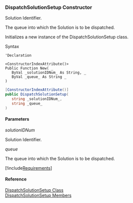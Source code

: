 ### DispatchSolutionSetup Constructor

Solution Identifier.

The queue into which the Solution is to be dispatched.

Initializes a new instance of the DispatchSolutionSetup class.

Syntax

```vbnet
'Declaration

<ConstructorIndexAttribute()>
Public Function New( _
   ByVal _solutionIDNum_ As String, _
   ByVal _queue_ As String _
)
```

```csharp
[ConstructorIndexAttribute()]
public DispatchSolutionSetup( 
   string _solutionIDNum_,
   string _queue_
)
```

#### Parameters

_solutionIDNum_

Solution Identifier.

_queue_

The queue into which the Solution is to be dispatched.

[!include[Requirements](../partials/requirements.md)]

#### Reference

[DispatchSolutionSetup Class](FChoice.Toolkits.Clarify~FChoice.Toolkits.Clarify.Interfaces.DispatchSolutionSetup.md)  
[DispatchSolutionSetup Members](FChoice.Toolkits.Clarify~FChoice.Toolkits.Clarify.Interfaces.DispatchSolutionSetup_members.md)